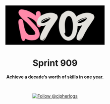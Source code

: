 <p align="center">
  <a href="#">
    <picture>
      <source width="320px" media="(prefers-color-scheme: dark)" srcset="./logo-dark.png">
      <source width="320px" media="(prefers-color-scheme: light)" srcset="./logo-light.png">
      <img width="320px" alt="repo logo" src="./logo-dark.png">
    </picture>
  </a>
</p>

<h1 align="center">
  Sprint 909
</h1>

<p align="center">
    <strong>
        Achieve a decade’s worth of skills in one year.
    </strong>
</p>

<br>

<p align="center">
  <a href="https://twitter.com/intent/follow?screen_name=cipherlogs">
    <img src="https://img.shields.io/twitter/follow/GetErgomake.svg?label=Follow%20@cipherlogs" alt="Follow @cipherlogs" />
  </a>
</p>
